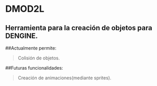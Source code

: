DMOD2L
=======

Herramienta para la creación de objetos para DENGINE.
-----------------------------------------------------

##Actualmente permite:
> Colisión de objetos.

##Futuras funcionalidades:
> Creación de animaciones(mediante sprites).
